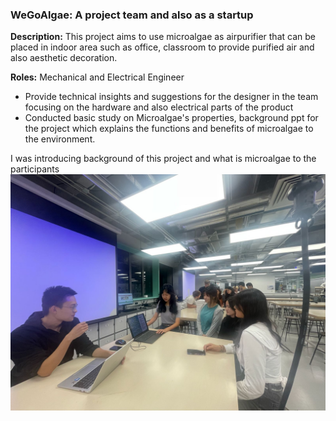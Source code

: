 ### WeGoAlgae: A project team and also as a startup 

**Description:** This project aims to use microalgae as airpurifier that can be placed in indoor area such as office, classroom to provide purified air and also aesthetic decoration.

**Roles:** Mechanical and Electrical Engineer
- Provide technical insights and suggestions for the designer in the team focusing on the hardware and also electrical parts of the product
- Conducted basic study on Microalgae's properties, background ppt for the project which explains the functions and benefits of microalgae to the environment.

I was introducing background of this project and what is microalgae to the participants
![Microalgae Workshop](https://github.com/Leilazehui/Leilazehui.github.io/blob/main/Assets/introducing_algae.jpg)
